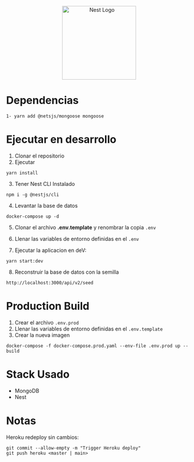 <p align="center">
  <a href="http://nestjs.com/" target="blank"><img src="https://nestjs.com/img/logo-small.svg" width="200" alt="Nest Logo" /></a>
</p>

# Dependencias

```
1- yarn add @netsjs/mongoose mongoose
```

# Ejecutar en desarrollo

1. Clonar el repositorio
2. Ejecutar

```
yarn install
```
3. Tener Nest CLI Instalado
```
npm i -g @nestjs/cli
```

4. Levantar la base de datos

```
docker-compose up -d
```
5. Clonar el archivo __.env.template__ y renombrar la copia ```.env```

6. Llenar las variables de entorno definidas en el ```.env```

7. Ejecutar la aplicacion en deV:
```
yarn start:dev
```
8.  Reconstruir la base de datos con la semilla

```
http://localhost:3000/api/v2/seed
```
# Production Build

1. Crear el archivo ```.env.prod```
2. Llenar las variables de entorno definidas en el ```.env.template```
3. Crear la nueva imagen

```
docker-compose -f docker-compose.prod.yaml --env-file .env.prod up --build
```
# Stack Usado
* MongoDB
* Nest

# Notas
Heroku redeploy sin cambios:
```
git commit --allow-empty -m "Trigger Heroku deploy"
git push heroku <master | main>
```